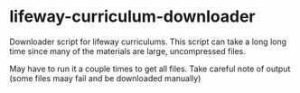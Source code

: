 # lifeway-curriculum-downloader
Downloader script for lifeway curriculums. This script can take a long long time since many of the materials are large, uncompressed files. 

May have to run it a couple times to get all files. Take careful note of output (some files maay fail and be downloaded manually)
